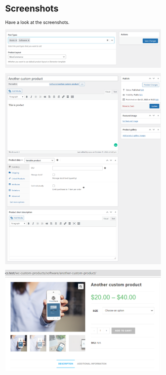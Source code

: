 
# Screenshots

Have a look at the screenshots.

![image](/images/wptech-wc-product-settings.png)

![image](/images/screenshot-wpcs.test-2022.10.28-17_06_35.png)

![image](/images/software-post-detail-page.png)